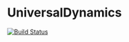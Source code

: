 # UniversalDynamics

[![Build Status](https://github.com/rvignolo/UniversalDynamics.jl/workflows/CI/badge.svg)](https://github.com/rvignolo/UniversalDynamics.jl/actions)
